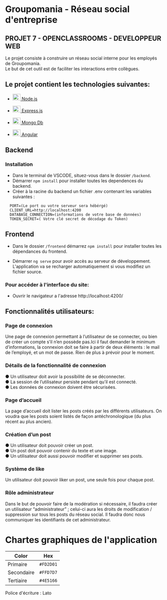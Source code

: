 # Groupomania - Réseau social d'entreprise

## PROJET 7 - OPENCLASSROOMS - DEVELOPPEUR WEB

Le projet consiste à construire un réseau social interne pour les employés de Groupomania. <br />
Le but de cet outil est de faciliter les interactions entre collègues. <br />

## Le projet contient les technologies suivantes:

- <a  href="https://nodejs.org/"  title="Node.js"><img  src="https://github.com/get-icon/geticon/raw/master/icons/nodejs-icon.svg"  alt="Node.js"  width="25px"  height="21px"> Node.js</a>
- <a  href="https://expressjs.com/"  title="Express"><img  src="https://github.com/get-icon/geticon/raw/master/icons/express.svg"  alt="Express"  width="25px"  height="21px"> Express.js</a>
- <a  href="https://www.mongodb.com/"  title="Express"><img  src="https://github.com/get-icon/geticon/raw/master/icons/mongodb-icon.svg"  alt="Mongo Db"  width="25px"  height="21px"> Mongo Db</a>

- <a  href="https://angular.io/"  title="Angular"><img  src="https://fossies.org/linux/angular/aio/src/assets/images/logos/angular/angular.png"  alt="Angular"  width="25px"  height="21px"> Angular</a>

## Backend

### Installation

-   Dans le terminal de VSCODE, situez-vous dans le dossier `/backend`.
    <br />
-   Démarrer `npm install` pour installer toutes les dependences du backend.
    <br />
-   Créer à la racine du backend un fichier .env contenant les variables suivantes :

```
  PORT=(Le port ou votre serveur sera hébérgé)
  CLIENT_URL=http://localhost:4200
  DATABASE_CONNECTION=(informations de votre base de données)
  TOKEN_SECRET=( Votre clé secret de décodage du Token)
```

## Frontend

- Dans le dossier `/frontend` démarrez `npm install` pour installer toutes les dépendances du frontend.

- Démarrer `ng serve` pour avoir accès au serveur de développement. L'application va se recharger automatiquement si vous modifiez un fichier source.

### Pour accéder à l'interface du site:

- Ouvrir le navigateur a l'adresse http://localhost:4200/

## Fonctionnalités utilisateurs:

### Page de connexion
Une page de connexion permettant à l’utilisateur de se connecter, ou bien
de créer un compte s’il n’en possède pas.Ici il faut demander le minimum
d’informations, la connexion doit se faire à partir de deux éléments : le mail
de l’employé, et un mot de passe. Rien de plus à prévoir pour le moment.

### Détails de la fonctionnalité de connexion
● Un utilisateur doit avoir la possibilité de se déconnecter. <br />
● La session de l’utilisateur persiste pendant qu’il est connecté. <br />
● Les données de connexion doivent être sécurisées. <br />

### Page d’accueil
La page d’accueil doit lister les posts créés par les différents utilisateurs.
On voudra que les posts soient listés de façon antéchronologique (du plus
récent au plus ancien).

### Création d’un post
● Un utilisateur doit pouvoir créer un post. <br />
● Un post doit pouvoir contenir du texte et une image. <br />
● Un utilisateur doit aussi pouvoir modifier et supprimer ses posts. <br />

### Système de like
Un utilisateur doit pouvoir liker un post, une seule fois pour chaque post.

### Rôle administrateur
Dans le but de pouvoir faire de la modération si nécessaire, il faudra créer
un utilisateur “administrateur” ; celui-ci aura les droits de modification /
suppression sur tous les posts du réseau social. Il faudra donc nous
communiquer les identifiants de cet administrateur.

# Chartes graphiques de l'application

| Color             | Hex                                                                |
| ----------------- | ------------------------------------------------------------------ |
| Primaire | `#FD2D01` |
| Secondaire | `#FFD7D7` |
| Tertiaire | `#4E5166` |


Police d'écriture : Lato